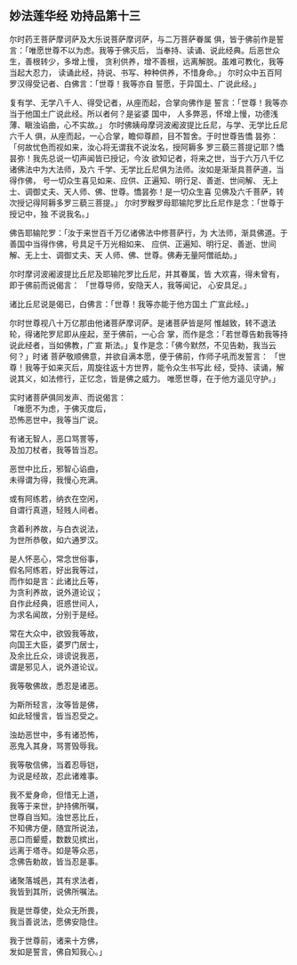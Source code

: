 ## 妙法莲华经 劝持品第十三

尔时药王菩萨摩诃萨及大乐说菩萨摩诃萨，与二万菩萨眷属
俱，皆于佛前作是誓言：「唯愿世尊不以为虑。我等于佛灭后，
当奉持、读诵、说此经典。后恶世众生，善根转少，多增上慢，
贪利供养，增不善根，远离解脱。虽难可教化，我等当起大忍力，
读诵此经，持说、书写、种种供养，不惜身命。」
尔时众中五百阿罗汉得受记者、白佛言：「世尊！我等亦自
誓愿，于异国土、广说此经。」

复有学、无学八千人、得受记者，从座而起，合掌向佛作是
誓言：「世尊！我等亦当于他国土广说此经。所以者何？是娑婆
国中， 人多弊恶，怀增上慢，功德浅薄、瞋浊谄曲，心不实故。」
尔时佛姨母摩诃波阇波提比丘尼，与学、无学比丘尼六千人
俱，从座而起，一心合掌，瞻仰尊颜，目不暂舍。于时世尊告憍
昙弥：「何故忧色而视如来，汝心将无谓我不说汝名，授阿耨多
罗三藐三菩提记耶？憍昙弥！我先总说一切声闻皆已授记，今汝
欲知记者，将来之世，当于六万八千亿诸佛法中为大法师，及六
千学、无学比丘尼俱为法师。汝如是渐渐具菩萨道，当得作佛，
号一切众生喜见如来、应供、正遍知、明行足、善逝、世间解、
无上士、调御丈夫、天人师、佛、世尊。憍昙弥！是一切众生喜
见佛及六千菩萨，转次授记得阿耨多罗三藐三菩提。」
尔时罗睺罗母耶输陀罗比丘尼作是念：「世尊于授记中，独
不说我名。」

佛告耶输陀罗：「汝于来世百千万亿诸佛法中修菩萨行，为
大法师，渐具佛道。于善国中当得作佛，号具足千万光相如来、
应供、正遍知、明行足、善逝、世间解、无上士、调御丈夫、天
人师、佛、世尊。佛寿无量阿僧祇劫。」

尔时摩诃波阇波提比丘尼及耶输陀罗比丘尼，并其眷属，皆
大欢喜，得未曾有，即于佛前而说偈言：
「世尊导师，安隐天人，我等闻记，
心安具足。」

诸比丘尼说是偈已，白佛言：「世尊！我等亦能于他方国土
广宣此经。」

尔时世尊视八十万亿那由他诸菩萨摩诃萨。是诸菩萨皆是阿
惟越致，转不退法轮，得诸陀罗尼即从座起，至于佛前，一心合
掌，而作是念：「若世尊告勅我等持说此经者，当如佛教，广宣
斯法。」复作是念：「佛今默然，不见告勅，我当云何？」时诸
菩萨敬顺佛意，并欲自满本愿，便于佛前，作师子吼而发誓言：
「世尊！我等于如来灭后，周旋往返十方世界，能令众生书写此
经，受持、读诵，解说其义，如法修行，正忆念，皆是佛之威力。
唯愿世尊，在于他方遥见守护。」

实时诸菩萨俱同发声、而说偈言：  
「唯愿不为虑，于佛灭度后，  
恐怖恶世中，我等当广说。  
  
有诸无智人，恶口骂詈等，  
及加刀杖者，我等皆当忍。  
  
恶世中比丘，邪智心谄曲，  
未得谓为得，我慢心充满。  
  
或有阿练若，纳衣在空闲，  
自谓行真道，轻贱人间者。  
  
贪着利养故，与白衣说法，  
为世所恭敬，如六通罗汉。  
  
是人怀恶心，常念世俗事，  
假名阿练若，好出我等过，  
而作如是言：此诸比丘等，  
为贪利养故，说外道论议；  
自作此经典，诳惑世间人，  
为求名闻故，分别于是经。  
  
常在大众中，欲毁我等故，  
向国王大臣，婆罗门居士，  
及余比丘众，诽谤说我恶，  
谓是邪见人，说外道论议。  
  
我等敬佛故，悉忍是诸恶。  
  
为斯所轻言，汝等皆是佛，  
如此轻慢言，皆当忍受之。  
  
浊劫恶世中，多有诸恐怖，  
恶鬼入其身，骂詈毁辱我。  
  
我等敬信佛，当着忍辱铠，  
为说是经故，忍此诸难事。  
  
我不爱身命，但惜无上道，  
我等于来世，护持佛所嘱，  
世尊自当知。浊世恶比丘，  
不知佛方便，随宜所说法，  
恶口而颦蹙，数数见摈出，  
远离于塔寺。如是等众恶，  
念佛告勅故，皆当忍是事。  
  
诸聚落城邑，其有求法者，  
我皆到其所，说佛所嘱法。  
  
我是世尊使，处众无所畏，  
我当善说法，愿佛安隐住。  
  
我于世尊前，诸来十方佛，  
发如是誓言，佛自知我心。」  



